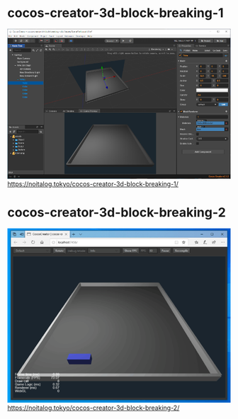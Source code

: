 # cocos-creator-3d-block-breaking-1
![](cocos-creator-3d-block-breaking-1.png)
https://noitalog.tokyo/cocos-creator-3d-block-breaking-1/
# cocos-creator-3d-block-breaking-2
![](cocos-creator-3d-block-breaking-2.gif)
https://noitalog.tokyo/cocos-creator-3d-block-breaking-2/
